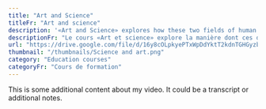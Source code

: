 ```yaml
---
title: "Art and Science"
titleFr: "Art and science"
description: '«Art and Science» explores how these two fields of human endeavor have influenced and complemented each other throughout time. With contributions from leading museum specialists, this course offers a unique perspective on the intersections of science and art, and how they continue to shape our understanding of the world today.'
descriptionFr: "Le cours «Art et science» explore la manière dont ces deux domaines de l'activité humaine se sont influencés et complétés à travers le temps. Grâce aux contributions d'éminents spécialistes des musées, ce cours offre une perspective unique sur les intersections de la science et de l'art, et sur la manière dont elles continuent à façonner notre compréhension du monde d'aujourd'hui."
url: "https://drive.google.com/file/d/16y8cOLpkyePTxWpDdYktT2kdnTGHGyzb/preview"
thumbnail: "/thumbnails/Science and art.png"
category: "Education courses"
categoryFr: "Cours de formation"
---
```


This is some additional content about my video. It could be a transcript or additional notes.